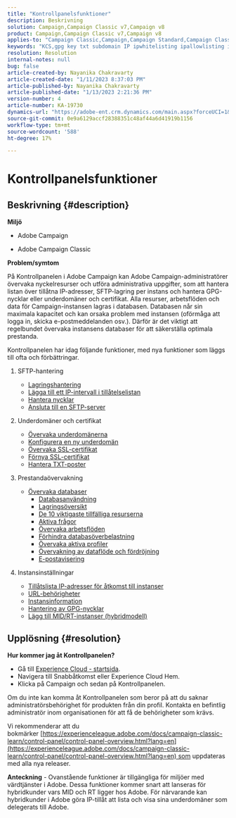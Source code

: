 ```yaml
---
title: "Kontrollpanelsfunktioner"
description: Beskrivning
solution: Campaign,Campaign Classic v7,Campaign v8
product: Campaign,Campaign Classic v7,Campaign v8
applies-to: "Campaign Classic,Campaign,Campaign Standard,Campaign Classic v7,Campaign v8"
keywords: "KCS,gpg key txt subdomain IP ipwhitelisting ipallowlisting ip allow listing workflow delegate csr ssl sftp txt url permission monitoring through"
resolution: Resolution
internal-notes: null
bug: false
article-created-by: Nayanika Chakravarty
article-created-date: "1/11/2023 8:37:03 PM"
article-published-by: Nayanika Chakravarty
article-published-date: "1/13/2023 2:21:36 PM"
version-number: 4
article-number: KA-19730
dynamics-url: "https://adobe-ent.crm.dynamics.com/main.aspx?forceUCI=1&pagetype=entityrecord&etn=knowledgearticle&id=cc4c39b4-ef91-ed11-aad1-6045bd0065b6"
source-git-commit: 0e9a6129accf28388351c48af44a6d41919b1156
workflow-type: tm+mt
source-wordcount: '588'
ht-degree: 17%

---
```


# Kontrollpanelsfunktioner

## Beskrivning {#description}


<b>Miljö</b>

- Adobe Campaign

- Adobe Campaign Classic

<b>Problem/symtom</b>

På Kontrollpanelen i Adobe Campaign kan Adobe Campaign-administratörer övervaka nyckelresurser och utföra administrativa uppgifter, som att hantera listan över tillåtna IP-adresser, SFTP-lagring per instans och hantera GPG-nycklar eller underdomäner och certifikat. Alla resurser, arbetsflöden och data för Campaign-instansen lagras i databasen. Databasen når sin maximala kapacitet och kan orsaka problem med instansen (oförmåga att logga in, skicka e-postmeddelanden osv.). Därför är det viktigt att regelbundet övervaka instansens databaser för att säkerställa optimala prestanda.

Kontrollpanelen har idag följande funktioner, med nya funktioner som läggs till ofta och förbättringar.

1. SFTP-hantering
   - [Lagringshantering](https://experienceleague.adobe.com/docs/control-panel/using/sftp-management/sftp-storage-management.html?lang=en)
   - [Lägga till ett IP-intervall i tillåtelselistan](https://experienceleague.adobe.com/docs/control-panel/using/sftp-management/ip-range-allow-listing.html?lang=en)
   - [Hantera nycklar](https://experienceleague.adobe.com/docs/control-panel/using/sftp-management/key-management.html?lang=en)
   - [Ansluta till en SFTP-server](https://experienceleague.adobe.com/docs/control-panel/using/sftp-management/logging-into-sftp-server.html?lang=en)
2. Underdomäner och certifikat
   - [Övervaka underdomänerna](https://experienceleague.adobe.com/docs/control-panel/using/subdomains-and-certificates/monitoring-subdomains.html?lang=en)
   - [Konfigurera en ny underdomän](https://experienceleague.adobe.com/docs/control-panel/using/subdomains-and-certificates/setting-up-new-subdomain.html?lang=sv)
   - [Övervaka SSL-certifikat ](https://experienceleague.adobe.com/docs/control-panel/using/subdomains-and-certificates/monitoring-ssl-certificates.html?lang=en)
   - [Förnya SSL-certifikat](https://experienceleague.adobe.com/docs/control-panel/using/subdomains-and-certificates/renewing-subdomain-certificate.html?lang=en)
   - [Hantera TXT-poster](https://experienceleague.adobe.com/docs/control-panel/using/subdomains-and-certificates/managing-txt-records.html?lang=en)
3. Prestandaövervakning
   - [Övervaka databaser](https://experienceleague.adobe.com/docs/control-panel/using/performance-monitoring/database-monitoring/database-monitoring.html?lang=en)
      - [Databasanvändning](https://experienceleague.adobe.com/docs/control-panel/using/performance-monitoring/database-monitoring/database-utilization.html?lang=en)
      - [Lagringsöversikt](https://experienceleague.adobe.com/docs/control-panel/using/performance-monitoring/database-monitoring/database-storage-overview.html?lang=en)
      - [De 10 viktigaste tillfälliga resurserna](https://experienceleague.adobe.com/docs/control-panel/using/performance-monitoring/database-monitoring/database-top-ten-resources.html?lang=en)
      - [Aktiva frågor](https://experienceleague.adobe.com/docs/control-panel/using/performance-monitoring/database-monitoring/database-active-queries.html?lang=en)
      - [Övervaka arbetsflöden](https://experienceleague.adobe.com/docs/control-panel/using/performance-monitoring/database-monitoring/workflow-monitoring.html?lang=sv)
      - [Förhindra databasöverbelastning](https://experienceleague.adobe.com/docs/control-panel/using/performance-monitoring/database-monitoring/database-preventing-overload.html?lang=en)
      - [Övervaka aktiva profiler](https://experienceleague.adobe.com/docs/control-panel/using/performance-monitoring/active-profiles-monitoring.html?lang=en)
      - [Övervakning av dataflöde och fördröjning](https://experienceleague.adobe.com/docs/control-panel/using/performance-monitoring/thoughputs-latencies.html?lang=sv)
      - [E-postavisering](https://experienceleague.adobe.com/docs/control-panel/using/performance-monitoring/email-alerting.html?lang=en)
4. Instansinställningar

   - [Tillåtslista IP-adresser för åtkomst till instanser](https://experienceleague.adobe.com/docs/control-panel/using/instances-settings/ip-allow-listing-instance-access.html?lang=en)
   - [URL-behörigheter](https://experienceleague.adobe.com/docs/control-panel/using/instances-settings/url-permissions.html?lang=en)
   - [Instansinformation](https://experienceleague.adobe.com/docs/control-panel/using/instances-settings/instance-details.html?lang=en)
   - [Hantering av GPG-nycklar](https://experienceleague.adobe.com/docs/control-panel/using/instances-settings/gpg-keys-management.html?lang=en)
   - [Lägg till MID/RT-instanser (hybridmodell)](https://experienceleague.adobe.com/docs/control-panel/using/instances-settings/external-accounts.html?lang=en)



## Upplösning {#resolution}


<b>Hur kommer jag åt Kontrollpanelen? </b>

- Gå till [Experience Cloud - startsida](https://experiencecloud.adobe.com).
- Navigera till Snabbåtkomst eller Experience Cloud Hem.
- Klicka på Campaign och sedan på Kontrollpanelen.


Om du inte kan komma åt Kontrollpanelen som beror på att du saknar administratörsbehörighet för produkten från din profil. Kontakta en befintlig administratör inom organisationen för att få de behörigheter som krävs.

Vi rekommenderar att du bokmärker [https://experienceleague.adobe.com/docs/campaign-classic-learn/control-panel/control-panel-overview.html?lang=en](https://experienceleague.adobe.com/docs/campaign-classic-learn/control-panel/control-panel-overview.html?lang=en) som uppdateras med alla nya releaser.

<b>Anteckning</b> - Ovanstående funktioner är tillgängliga för miljöer med värdtjänster i Adobe. Dessa funktioner kommer snart att lanseras för hybridkunder vars MID och RT ligger hos Adobe. För närvarande kan hybridkunder i Adobe göra IP-tillåt att lista och visa sina underdomäner som delegerats till Adobe.

